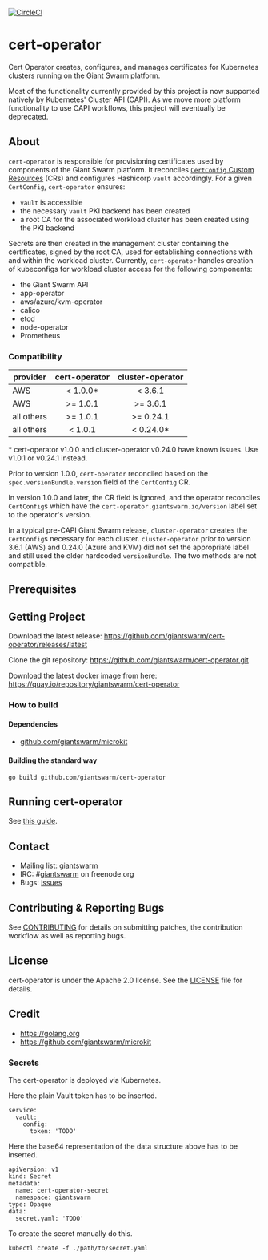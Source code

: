 [![CircleCI](https://dl.circleci.com/status-badge/img/gh/giantswarm/cert-operator/tree/master.svg?style=svg)](https://dl.circleci.com/status-badge/redirect/gh/giantswarm/cert-operator/tree/master)

# cert-operator

Cert Operator creates, configures, and manages certificates for Kubernetes clusters
running on the Giant Swarm platform.

Most of the functionality currently provided by this project is now supported natively by Kubernetes' Cluster API (CAPI). As we move more platform functionality to use CAPI workflows, this project will eventually be deprecated.

## About

`cert-operator` is responsible for provisioning certificates used by components of the Giant Swarm platform. It reconciles [`CertConfig` Custom Resources](https://docs.giantswarm.io/ui-api/management-api/crd/certconfigs.core.giantswarm.io/) (CRs) and configures Hashicorp `vault` accordingly. For a given `CertConfig`, `cert-operator` ensures:

- `vault` is accessible
- the necessary `vault` PKI backend has been created
- a root CA for the associated workload cluster has been created using the PKI backend

Secrets are then created in the management cluster containing the certificates, signed by the root CA, used for establishing connections with and within the workload cluster.
Currently, `cert-operator` handles creation of kubeconfigs for workload cluster access for the following components:

- the Giant Swarm API
- app-operator
- aws/azure/kvm-operator
- calico
- etcd
- node-operator
- Prometheus

### Compatibility

| provider   | cert-operator | cluster-operator |
| -----------|:---------:|:---------:|
| AWS        | < 1.0.0*  | < 3.6.1   |
| AWS        | >= 1.0.1  | >= 3.6.1  |
| all others | >= 1.0.1  | >= 0.24.1 |
| all others | < 1.0.1   | < 0.24.0* |

\* cert-operator v1.0.0 and cluster-operator v0.24.0 have known issues. Use v1.0.1 or v0.24.1 instead.

Prior to version 1.0.0, `cert-operator` reconciled based on the `spec.versionBundle.version` field of the `CertConfig` CR.

In version 1.0.0 and later, the CR field is ignored, and the operator reconciles `CertConfig`s which have the `cert-operator.giantswarm.io/version` label set to the operator's version.

In a typical pre-CAPI Giant Swarm release, `cluster-operator` creates the `CertConfig`s necessary for each cluster. `cluster-operator` prior to version 3.6.1 (AWS) and 0.24.0 (Azure and KVM) did not set the appropriate label and still used the older hardcoded `versionBundle`. The two methods are not compatible.

## Prerequisites

## Getting Project

Download the latest release:
https://github.com/giantswarm/cert-operator/releases/latest

Clone the git repository: https://github.com/giantswarm/cert-operator.git

Download the latest docker image from here:
https://quay.io/repository/giantswarm/cert-operator


### How to build


#### Dependencies

- [github.com/giantswarm/microkit](https://github.com/giantswarm/microkit)


#### Building the standard way

```
go build github.com/giantswarm/cert-operator
```


## Running cert-operator

See [this guide][examples-local].

[examples-local]: https://github.com/giantswarm/cert-operator/blob/master/examples/README.md


## Contact

- Mailing list: [giantswarm](https://groups.google.com/forum/!forum/giantswarm)
- IRC: #[giantswarm](irc://irc.freenode.org:6667/#giantswarm) on freenode.org
- Bugs: [issues](https://github.com/giantswarm/cert-operator/issues)


## Contributing & Reporting Bugs

See [CONTRIBUTING](CONTRIBUTING.md) for details on submitting patches, the
contribution workflow as well as reporting bugs.


## License

cert-operator is under the Apache 2.0 license. See the [LICENSE](LICENSE) file
for details.


## Credit
- https://golang.org
- https://github.com/giantswarm/microkit


### Secrets

The cert-operator is deployed via Kubernetes.

Here the plain Vault token has to be inserted.

```
service:
  vault:
    config:
      token: 'TODO'
```

Here the base64 representation of the data structure above has to be inserted.

```
apiVersion: v1
kind: Secret
metadata:
  name: cert-operator-secret
  namespace: giantswarm
type: Opaque
data:
  secret.yaml: 'TODO'
```

To create the secret manually do this.

```
kubectl create -f ./path/to/secret.yaml
```
